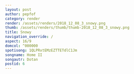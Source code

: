 ```yaml
---
layout: post
author: pepfof
category: render
render: /assets/renders/2018_12_08_3_snowy.png
thumb: /assets/renders/thumb/thumb-2018_12_08_3_snowy.png
title: Snowy
navigation_override: /
aspect: 16/9
domcol: ^000000
spotisong: 1QLPRxtEMzEZTTETdlC1Jm
songname: Home II
songautr: Dotan
postid: 6
---
```


<!--USER BEGIN 1-->

<!--USER END 1-->

<!--more-->
<!--USER BEGIN 2-->

<!--USER END 2-->

